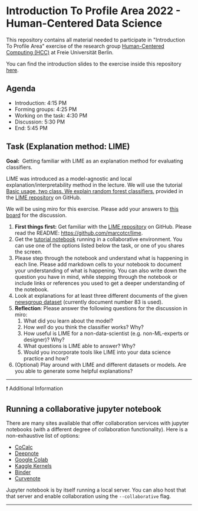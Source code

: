 # Introduction To Profile Area 2022 - Human-Centered Data Science
This repository contains all material needed to participate in "Introduction To Profile Area" exercise of the research group [Human-Centered Computing (HCC)][1] at Freie Universität Berlin.

You can find the introduction slides to the exercise inside this repository [here](./intro_slides.pdf).

## Agenda
- Introduction: 4:15 PM
- Forming groups: 4:25 PM
- Working on the task: 4:30 PM
- Discussion: 5:30 PM
- End: 5:45 PM


## Task (Explanation method: LIME)

**Goal:**&nbsp; Getting familiar with LIME as an explanation method for evaluating classifiers.

LIME was introduced as a model-agnostic and local explanation/interpretability method in the lecture. We will use the tutorial [Basic usage, two class. We explain random forest classifiers.](https://marcotcr.github.io/lime/tutorials/Lime%20-%20basic%20usage%2C%20two%20class%20case.html) provided in the [LIME repository](https://github.com/marcotcr/lime) on GitHub.

We will be using miro for this exercise. Please add your answers to [this board](https://miro.com/app/board/uXjVONsoxuo=/?invite_link_id=461233737842) for the discussion.

1. **First things first:** Get familiar with the [LIME repository](https://github.com/marcotcr/lime) on GitHub. Please read the README: https://github.com/marcotcr/lime.
2. Get the [tutorial notebook](./LIME_tutorial_notebook.ipynb) running in a collaborative environment. You can use one of the options listed below the task, or one of you shares the screen.
3. Please step through the notebook and understand what is happening in each line. Please add markdown cells to your notebook to document your understanding of what is happening. You can also write down the question you have in mind, while stepping through the notebook or include links or references you used to get a deeper understanding of the notebook.
4. Look at explanations for at least three different documents of the given [newsgroup dataset](https://scikit-learn.org/0.19/datasets/twenty_newsgroups.html) (currently document number 83 is used).
5. **Reflection**: Please answer the following questions for the discussion in miro: 
    1. What did you learn about the model?
    2. How _well_ do you think the classifier works? Why?
    3. How useful is LIME for a non-data-scientist (e.g. non-ML-experts or designer)? Why?
    4. What questions is LIME able to answer? Why?
    5. Would you incorporate tools like LIME into your data science practice and how? 
6. (Optional) Play around with LIME and different datasets or models. Are you able to generate some helpful explanations?


***
❗ Additional Information
## Running a collaborative jupyter notebook
There are many sites available that offer collaboration services with jupyter notebooks (with a different degree of collaboration functionality). Here is a non-exhaustive list of options:
- [CoCalc](https://cocalc.com/features/jupyter-notebook)
- [Deepnote](https://deepnote.com/)
- [Google Colab](https://colab.research.google.com/)
- [Kaggle Kernels](https://www.kaggle.com/code)
- [Binder](https://mybinder.org/)
- [Curvenote](https://curvenote.com/)

Jupyter notebook is by itself running a local server. You can also host that that server and enable collaboration using the `--collaborative` flag.
***


[1]:	https://www.mi.fu-berlin.de/en/inf/groups/hcc/index.html
